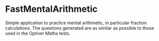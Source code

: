 # FastMentalArithmetic
Simple application to practice mental arithmetic, in particular fraction calculations. The questions generated are as similar as possible to those used in the Optiver Maths tests. 
